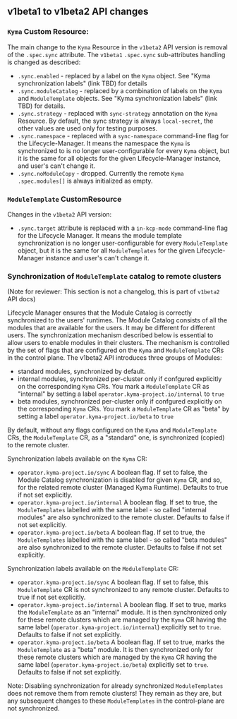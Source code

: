 ## v1beta1 to v1beta2 API changes

### `Kyma` Custom Resource:

 The main change to the `Kyma` Resource in the `v1beta2` API version is removal of the  `.spec.sync` attribute.
 The `v1beta1` `.spec.sync` sub-attributes handling is changed as described:
 
 - `.sync.enabled` - replaced by a label on the `Kyma` object. See "Kyma synchronization labels" (link TBD) for details
 - `.sync.moduleCatalog` - replaced by a combination of labels on the `Kyma` and `ModuleTemplate` objects. See "Kyma synchronization labels" (link TBD) for details.
 - `.sync.strategy` - replaced with `sync-strategy` annotation on the `Kyma` Resource.  By default, the sync strategy is always `local-secret`, the other values are used only for testing purposes.
 - `.sync.namespace` - replaced with a `sync-namespace` command-line flag for the Lifecycle-Manager. It means the namespace the `Kyma` is synchronized to is no longer user-configurable for every `Kyma` object, but it is the same for all objects for the given Lifecycle-Manager instance, and user's can't change it.
 - `.sync.noModuleCopy` - dropped. Currently the remote `Kyma` `.spec.modules[]` is always initialized as empty. 
 
 
### `ModuleTemplate` CustomResource

Changes in the `v1beta2` API version:
- `.sync.target` attribute is replaced with a `in-kcp-mode` command-line flag for the Lifecycle Manager.  It means the module template synchronization is no longer user-configurable for every `ModuleTemplate` object, but it is the same for all `ModuleTemplates` for the given Lifecycle-Manager instance and user's can't change it.


### Synchronization of `ModuleTemplate` catalog to remote clusters

(Note for reviewer: This section is not a changelog, this is part of `v1beta2` API docs)

Lifecycle Manager ensures that the Module Catalog is correctly synchronized to the users' runtimes.
The Module Catalog consists of all the modules that are available for the users. It may be different for different users.
The synchronization mechanism described below is essential to allow users to enable modules in their clusters.
The mechanism is controlled by the set of flags that are configured on the `Kyma` and `ModuleTemplate` CRs in the control plane.
The v1beta2 API introduces three groups of Modules:
- standard modules, synchronized by default.
- internal modules, synchronized per-cluster only if confgured explicitly on the corresponding `Kyma` CRs. You mark a `ModuleTemplate` CR as "internal" by setting a label `operator.kyma-project.io/internal` to `true`
- beta modules, synchronized per-cluster only if confgured explicitly on the corresponding `Kyma` CRs. You mark a `ModuleTemplate` CR as "beta" by setting a label `operator.kyma-project.io/beta` to `true`

By default, without any flags configured on the `Kyma` and `ModuleTemplate` CRs, the `ModuleTemplate` CR, as a "standard" one, is synchronized (copied) to the remote cluster. 


Synchronization labels available on the `Kyma` CR:

- `operator.kyma-project.io/sync` A boolean flag. If set to false, the Module Catalog synchronization is disabled for given `Kyma` CR, and so, for the related remote cluster (Managed Kyma Runtime). Defaults to true if not set explicitly.
- `operator.kyma-project.io/internal` A boolean flag. If set to true, the `ModuleTemplates` labelled with the same label - so called "internal modules" are also synchronized to the remote cluster. Defaults to false if not set explicitly.
- `operator.kyma-project.io/beta` A boolean flag. If set to true, the `ModuleTemplates` labelled with the same label - so called "beta modules" are also synchronized to the remote cluster. Defaults to false if not set explicitly.

Synchronization labels available on the `ModuleTemplate` CR:

- `operator.kyma-project.io/sync` A boolean flag. If set to false, this `ModuleTemplate` CR is not synchronized to any remote cluster. Defaults to true if not set explicitly.
- `operator.kyma-project.io/internal` A boolean flag. If set to true, marks the `ModuleTemplate` as an "internal" module. It is then synchronized only for these remote clusters which are managed by the `Kyma` CR having the same label (`operator.kyma-project.io/internal`) explicitly set to `true`. Defaults to false if not set explicitly.
- `operator.kyma-project.io/beta` A boolean flag. If set to true, marks the `ModuleTemplate` as a "beta" module. It is then synchronized only for these remote clusters which are managed by the `Kyma` CR having the same label (`operator.kyma-project.io/beta`) explicitly set to `true`. Defaults to false if not set explicitly.


Note: Disabling synchronization for already synchronized `ModuleTemplates` does not remove them from remote clusters! They remain as they are, but any subsequent changes to these `ModuleTemplates` in the control-plane are not synchronized.

